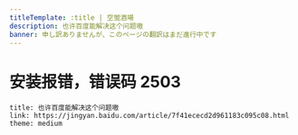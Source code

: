 ```yaml
---
titleTemplate: :title | 空蛍酒場
description: 也许百度能解决这个问题嗷
banner: 申し訳ありませんが、このページの翻訳はまだ進行中です
---
```


[文：安装报错，错误码2503]: # 'https://support.qq.com/products/321980/faqs/97117'

# 安装报错，错误码 2503

```card
title: 也许百度能解决这个问题嗷
link: https://jingyan.baidu.com/article/7f41ececd2d961183c095c08.html
theme: medium
```
